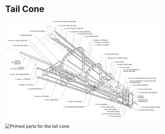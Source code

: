 # Tail Cone

![Tail cone drawing](../.gitbook/assets/tailcone_drawing.png)

![Primed parts for the tail cone](../.gitbook/assets/20190502_192451.jpg)

